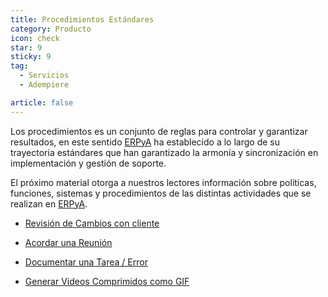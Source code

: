 ```yaml
---
title: Procedimientos Estándares
category: Producto
icon: check
star: 9
sticky: 9
tag:
  - Servicios
  - Adempiere

article: false
---
```


Los procedimientos es un conjunto de reglas para controlar y garantizar resultados, en este sentido [ERPyA](http://erpya.com/) ha establecido a lo largo de su trayectoria estándares que han garantizado la armonía y sincronización en implementación y gestión de soporte.

El próximo material otorga a nuestros lectores información sobre políticas, funciones, sistemas y procedimientos de las distintas actividades que se realizan en [ERPyA](http://erpya.com/).

- [Revisión de Cambios con cliente](customer-review.md)

- [Acordar una Reunión](schedule-a-meeting.md)

- [Documentar una Tarea / Error](support-doc.md)

- [Generar Videos Comprimidos como GIF](compress-mp4.md)
